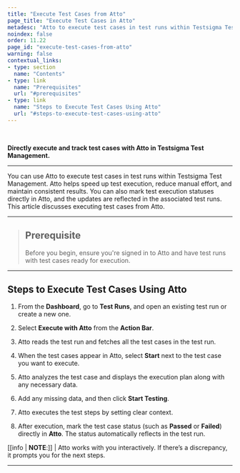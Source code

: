 ```yaml
---
title: "Execute Test Cases from Atto"
page_title: "Execute Test Cases in Atto"
metadesc: "Atto to execute test cases in test runs within Testsigma Test Management. It helps speed up test execution, reduce manual effort, and maintain consistent results"
noindex: false
order: 11.22
page_id: "execute-test-cases-from-atto"
warning: false
contextual_links:
- type: section
  name: "Contents"
- type: link
  name: "Prerequisites"
  url: "#prerequisites"
- type: link
  name: "Steps to Execute Test Cases Using Atto"
  url: "#steps-to-execute-test-cases-using-atto"
---
```


<br>

**Directly execute and track test cases with Atto in Testsigma Test Management.**

---

You can use Atto to execute test cases in test runs within Testsigma Test Management. Atto helps speed up test execution, reduce manual effort, and maintain consistent results. You can also mark test execution statuses directly in Atto, and the updates are reflected in the associated test runs. This article discusses executing test cases from Atto.

---


> ## **Prerequisite**
> 
> Before you begin, ensure you're signed in to Atto and have test runs with test cases ready for execution.

---

## **Steps to Execute Test Cases Using Atto**

1. From the **Dashboard**, go to **Test Runs**, and open an existing test run or create a new one.

2. Select **Execute with Atto** from the **Action Bar**.

3. Atto reads the test run and fetches all the test cases in the test run.

3. When the test cases appear in Atto, select **Start** next to the test case you want to execute.

3. Atto analyzes the test case and displays the execution plan along with any necessary data.

4. Add any missing data, and then click **Start Testing**.

5. Atto executes the test steps by setting clear context.

6. After execution, mark the test case status (such as **Passed** or **Failed**) directly in **Atto**. The status automatically reflects in the test run.

[[info | **NOTE**:]]
| Atto works with you interactively. If there’s a discrepancy, it prompts you for the next steps.

---